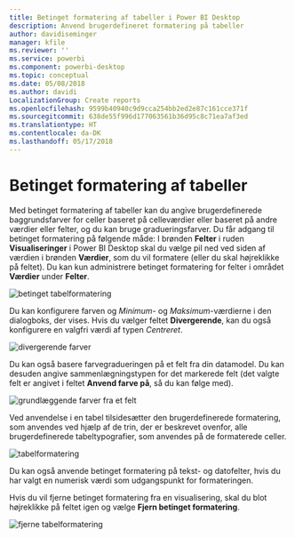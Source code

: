 ```yaml
---
title: Betinget formatering af tabeller i Power BI Desktop
description: Anvend brugerdefineret formatering på tabeller
author: davidiseminger
manager: kfile
ms.reviewer: ''
ms.service: powerbi
ms.component: powerbi-desktop
ms.topic: conceptual
ms.date: 05/08/2018
ms.author: davidi
LocalizationGroup: Create reports
ms.openlocfilehash: 9599b40940c9d9cca254bb2ed2e87c161cce371f
ms.sourcegitcommit: 638de55f996d177063561b36d95c8c71ea7af3ed
ms.translationtype: HT
ms.contentlocale: da-DK
ms.lasthandoff: 05/17/2018
---
```

# <a name="conditional-formatting-in-tables"></a>Betinget formatering af tabeller
Med betinget formatering af tabeller kan du angive brugerdefinerede baggrundsfarver for celler baseret på celleværdier eller baseret på andre værdier eller felter, og du kan bruge gradueringsfarver. Du får adgang til betinget formatering på følgende måde: I brønden **Felter** i ruden **Visualiseringer** i Power BI Desktop skal du vælge pil ned ved siden af værdien i brønden **Værdier**, som du vil formatere (eller du skal højreklikke på feltet). Du kan kun administrere betinget formatering for felter i området **Værdier** under **Felter**.

![betinget tabelformatering](media/desktop-conditional-table-formatting/table-formatting_1.png)

Du kan konfigurere farven og *Minimum*- og *Maksimum*-værdierne i den dialogboks, der vises. Hvis du vælger feltet **Divergerende**, kan du også konfigurere en valgfri værdi af typen *Centreret*.

![divergerende farver](media/desktop-conditional-table-formatting/table-formatting_2.png)

Du kan også basere farvegradueringen på et felt fra din datamodel. Du kan desuden angive sammenlægningstypen for det markerede felt (det valgte felt er angivet i feltet **Anvend farve på**, så du kan følge med).

![grundlæggende farver fra et felt](media/desktop-conditional-table-formatting/table-formatting_2b.png)

Ved anvendelse i en tabel tilsidesætter den brugerdefinerede formatering, som anvendes ved hjælp af de trin, der er beskrevet ovenfor, alle brugerdefinerede tabeltypografier, som anvendes på de formaterede celler.

![tabelformatering](media/desktop-conditional-table-formatting/table-formatting_3.png)

Du kan også anvende betinget formatering på tekst- og datofelter, hvis du har valgt en numerisk værdi som udgangspunkt for formateringen. 

Hvis du vil fjerne betinget formatering fra en visualisering, skal du blot højreklikke på feltet igen og vælge **Fjern betinget formatering**.

![fjerne tabelformatering](media/desktop-conditional-table-formatting/table-formatting_4.png)

